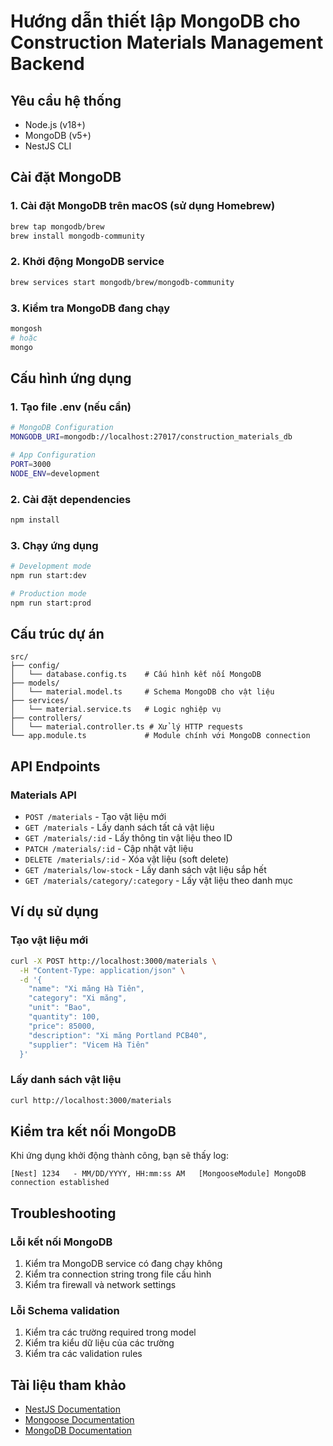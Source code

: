 # Hướng dẫn thiết lập MongoDB cho Construction Materials Management Backend

## Yêu cầu hệ thống

- Node.js (v18+)
- MongoDB (v5+)
- NestJS CLI

## Cài đặt MongoDB

### 1. Cài đặt MongoDB trên macOS (sử dụng Homebrew)
```bash
brew tap mongodb/brew
brew install mongodb-community
```

### 2. Khởi động MongoDB service
```bash
brew services start mongodb/brew/mongodb-community
```

### 3. Kiểm tra MongoDB đang chạy
```bash
mongosh
# hoặc
mongo
```

## Cấu hình ứng dụng

### 1. Tạo file .env (nếu cần)
```bash
# MongoDB Configuration
MONGODB_URI=mongodb://localhost:27017/construction_materials_db

# App Configuration
PORT=3000
NODE_ENV=development
```

### 2. Cài đặt dependencies
```bash
npm install
```

### 3. Chạy ứng dụng
```bash
# Development mode
npm run start:dev

# Production mode
npm run start:prod
```

## Cấu trúc dự án

```
src/
├── config/
│   └── database.config.ts    # Cấu hình kết nối MongoDB
├── models/
│   └── material.model.ts     # Schema MongoDB cho vật liệu
├── services/
│   └── material.service.ts   # Logic nghiệp vụ
├── controllers/
│   └── material.controller.ts # Xử lý HTTP requests
└── app.module.ts             # Module chính với MongoDB connection
```

## API Endpoints

### Materials API

- `POST /materials` - Tạo vật liệu mới
- `GET /materials` - Lấy danh sách tất cả vật liệu
- `GET /materials/:id` - Lấy thông tin vật liệu theo ID
- `PATCH /materials/:id` - Cập nhật vật liệu
- `DELETE /materials/:id` - Xóa vật liệu (soft delete)
- `GET /materials/low-stock` - Lấy danh sách vật liệu sắp hết
- `GET /materials/category/:category` - Lấy vật liệu theo danh mục

## Ví dụ sử dụng

### Tạo vật liệu mới
```bash
curl -X POST http://localhost:3000/materials \
  -H "Content-Type: application/json" \
  -d '{
    "name": "Xi măng Hà Tiên",
    "category": "Xi măng",
    "unit": "Bao",
    "quantity": 100,
    "price": 85000,
    "description": "Xi măng Portland PCB40",
    "supplier": "Vicem Hà Tiên"
  }'
```

### Lấy danh sách vật liệu
```bash
curl http://localhost:3000/materials
```

## Kiểm tra kết nối MongoDB

Khi ứng dụng khởi động thành công, bạn sẽ thấy log:
```
[Nest] 1234   - MM/DD/YYYY, HH:mm:ss AM   [MongooseModule] MongoDB connection established
```

## Troubleshooting

### Lỗi kết nối MongoDB
1. Kiểm tra MongoDB service có đang chạy không
2. Kiểm tra connection string trong file cấu hình
3. Kiểm tra firewall và network settings

### Lỗi Schema validation
1. Kiểm tra các trường required trong model
2. Kiểm tra kiểu dữ liệu của các trường
3. Kiểm tra các validation rules

## Tài liệu tham khảo

- [NestJS Documentation](https://docs.nestjs.com/)
- [Mongoose Documentation](https://mongoosejs.com/docs/)
- [MongoDB Documentation](https://docs.mongodb.com/)
